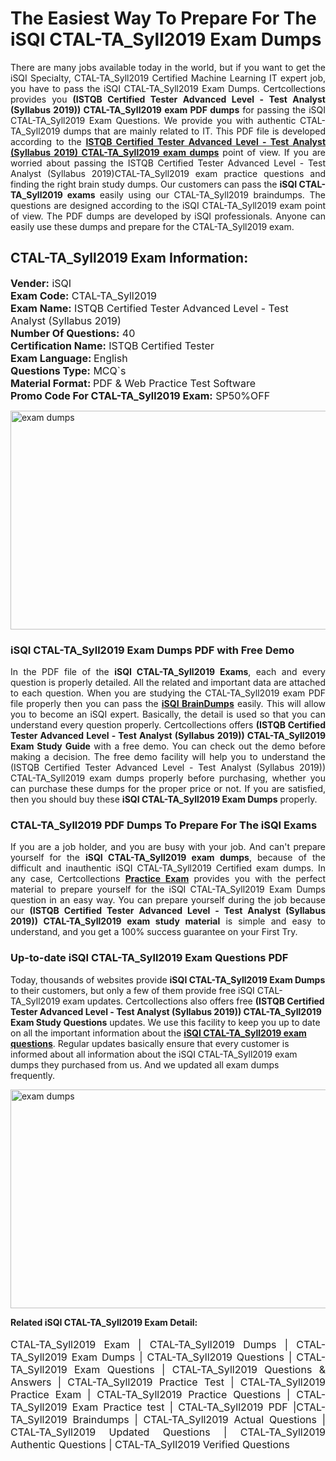 <h1>The Easiest Way To Prepare For The iSQI CTAL-TA_Syll2019 Exam Dumps</h1> <p style="text-align:justify">There are many jobs available today in the world, but if you want to get the iSQI Specialty, CTAL-TA_Syll2019 Certified Machine Learning IT expert job, you have to pass the iSQI CTAL-TA_Syll2019 Exam Dumps. Certcollections provides you <strong>(ISTQB Certified Tester Advanced Level - Test Analyst (Syllabus 2019)) CTAL-TA_Syll2019 exam PDF dumps</strong> for passing the iSQI CTAL-TA_Syll2019 Exam Questions. We provide you with authentic CTAL-TA_Syll2019 dumps that are mainly related to IT. This PDF file is developed according to the <a href="https://www.certsofficial.com/isqi/ctal-ta_syll2019-questions"><strong>ISTQB Certified Tester Advanced Level - Test Analyst (Syllabus 2019) CTAL-TA_Syll2019 exam dumps</strong></a> point of view. If you are worried about passing the ISTQB Certified Tester Advanced Level - Test Analyst (Syllabus 2019)CTAL-TA_Syll2019 exam practice questions and finding the right brain study dumps. Our customers can pass the <strong>iSQI CTAL-TA_Syll2019 exams </strong>easily using our CTAL-TA_Syll2019 braindumps. The questions are designed according to the iSQI CTAL-TA_Syll2019 exam point of view. The PDF dumps are developed by iSQI professionals. Anyone can easily use these dumps and prepare for the CTAL-TA_Syll2019 exam.</p> <h2><strong>CTAL-TA_Syll2019 Exam Information:</strong></h2> <p><span style="font-size:16px"><strong>Vender:</strong> iSQI<br /> <strong>Exam Code:</strong> CTAL-TA_Syll2019<br /> <strong>Exam Name:</strong> ISTQB Certified Tester Advanced Level - Test Analyst (Syllabus 2019)<br /> <strong>Number Of Questions:</strong> 40<br /> <strong>Certification Name:</strong> ISTQB Certified Tester<br /> <strong>Exam Language: </strong>English<br /> <strong>Questions Type:</strong> MCQ`s<br /> <strong>Material Format: </strong>PDF & Web Practice Test Software<br /> <strong>Promo Code For CTAL-TA_Syll2019 Exam:</strong> SP50%OFF</span></p> <p><a href="https://www.certsofficial.com/isqi/ctal-ta_syll2019-questions" rel="no-follow"><img alt="exam dumps" src="https://www.certcollections.com/uploads/content/certsofficial.jpg" style="height:350px; width:750px" /></a></p> <h3><strong>iSQI CTAL-TA_Syll2019 Exam Dumps PDF with Free Demo</strong></h3> <p style="text-align:justify">In the PDF file of the <strong>iSQI CTAL-TA_Syll2019 Exams</strong>, each and every question is properly detailed. All the related and important data are attached to each question. When you are studying the CTAL-TA_Syll2019 exam PDF file properly then you can pass the <a href="https://www.certsofficial.com/isqi-dumps"><strong>iSQI BrainDumps</strong></a> easily. This will allow you to become an iSQI expert. Basically, the detail is used so that you can understand every question properly. Certcollections offers <strong>(ISTQB Certified Tester Advanced Level - Test Analyst (Syllabus 2019)) CTAL-TA_Syll2019 Exam Study Guide</strong> with a free demo. You can check out the demo before making a decision. The free demo facility will help you to understand the (ISTQB Certified Tester Advanced Level - Test Analyst (Syllabus 2019)) CTAL-TA_Syll2019 exam dumps properly before purchasing, whether you can purchase these dumps for the proper price or not. If you are satisfied, then you should buy these <strong>iSQI CTAL-TA_Syll2019 Exam Dumps</strong> properly.</p> <h3><strong>CTAL-TA_Syll2019 PDF Dumps To Prepare For The iSQI Exams</strong></h3> <p style="text-align:justify">If you are a job holder, and you are busy with your job. And can't prepare yourself for the <strong>iSQI CTAL-TA_Syll2019 exam dumps</strong>, because of the difficult and inauthentic iSQI CTAL-TA_Syll2019 Certified exam dumps. In any case, Certcollections <strong><a href="https://www.certsofficial.com/">Practice Exam</a></strong> provides you with the perfect material to prepare yourself for the iSQI CTAL-TA_Syll2019 Exam Dumps question in an easy way. You can prepare yourself during the job because our <strong>(ISTQB Certified Tester Advanced Level - Test Analyst (Syllabus 2019)) CTAL-TA_Syll2019 exam study material</strong> is simple and easy to understand, and you get a 100% success guarantee on your First Try.</p> <h3><strong>Up-to-date iSQI CTAL-TA_Syll2019 Exam Questions PDF</strong></h3> <p>Today, thousands of websites provide <strong>iSQI CTAL-TA_Syll2019 Exam Dumps</strong> to their customers, but only a few of them provide free iSQI CTAL-TA_Syll2019 exam updates. Certcollections also offers free <strong>(ISTQB Certified Tester Advanced Level - Test Analyst (Syllabus 2019)) CTAL-TA_Syll2019 Exam Study Questions</strong> updates. We use this facility to keep you up to date on all the important information about the <a href="https://www.certsofficial.com/isqi/ctal-ta_syll2019-questions"><strong>iSQI CTAL-TA_Syll2019 exam questions</strong></a>. Regular updates basically ensure that every customer is informed about all information about the iSQI CTAL-TA_Syll2019 exam dumps they purchased from us. And we updated all exam dumps frequently.</p> <p><a href="https://www.certsofficial.com/isqi/ctal-ta_syll2019-questions"><img alt="exam dumps " src="https://www.certcollections.com/uploads/content/certsofficial2.jpg" style="height:350px; width:750px" /></a></p> <p style="text-align:justify"><span style="font-size:14px"><strong>Related iSQI CTAL-TA_Syll2019 Exam Detail:</strong></span><br /> <br /> <span style="font-size:16px">CTAL-TA_Syll2019 Exam | CTAL-TA_Syll2019 Dumps | CTAL-TA_Syll2019 Exam Dumps | CTAL-TA_Syll2019 Questions | CTAL-TA_Syll2019 Exam Questions | CTAL-TA_Syll2019 Questions & Answers | CTAL-TA_Syll2019 Practice Test | CTAL-TA_Syll2019 Practice Exam | CTAL-TA_Syll2019 Practice Questions | CTAL-TA_Syll2019 Exam Practice test | CTAL-TA_Syll2019 PDF |CTAL-TA_Syll2019 Braindumps | CTAL-TA_Syll2019 Actual Questions | CTAL-TA_Syll2019 Updated Questions | CTAL-TA_Syll2019 Authentic Questions | CTAL-TA_Syll2019 Verified Questions</span></p>
